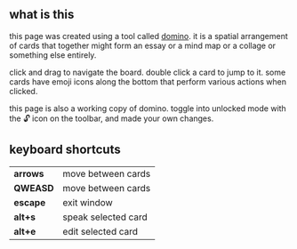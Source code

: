 ## what is this
this page was created using a tool called [domino][1]. it is a spatial
arrangement of cards that together might form an essay or a mind map or a 
collage or something else entirely.

click and drag to navigate the board. double click a card to jump to it. some
cards have emoji icons along the bottom that perform various actions when 
clicked.

this page is also a working copy of domino. toggle into unlocked mode with
the 🔓 icon on the toolbar, and made your own changes.

## keyboard shortcuts

| | |
| --- | --- |
| **arrows** | move between cards  |
| **QWEASD** | move between cards  |
| **escape** | exit window         |
| **alt+s**  | speak selected card |
| **alt+e**  | edit selected card  |


[1]: https://kool.tools/domino/
